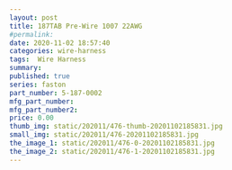 ```yaml
---
layout: post
title: 187TAB Pre-Wire 1007 22AWG
#permalink: 
date: 2020-11-02 18:57:40
categories: wire-harness
tags:  Wire Harness
summary: 
published: true 
series: faston
part_number: 5-187-0002
mfg_part_number: 
mfg_part_number2: 
price: 0.00
thumb_img: static/202011/476-thumb-20201102185831.jpg
small_img: static/202011/476-20201102185831.jpg
the_image_1: static/202011/476-0-20201102185831.jpg
the_image_2: static/202011/476-1-20201102185831.jpg
---
```




